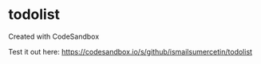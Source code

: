 # todolist
Created with CodeSandbox

Test it out here: https://codesandbox.io/s/github/ismailsumercetin/todolist
